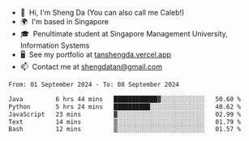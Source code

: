 <!---
tan-sd/tan-sd is a ✨ special ✨ repository because its `README.md` (this file) appears on your GitHub profile.
You can click the Preview link to take a look at your changes.
--->
- 👋  Hi, I'm Sheng Da (You can also call me Caleb!)
- 🌍  I'm based in Singapore
- 🎓  Penultimate student at Singapore Management University, Information Systems
- 🖥️  See my portfolio at [tanshengda.vercel.app](https://tanshengda.vercel.app/)
- 📫  Contact me at [shengdatan@gmail.com](mailto:shengdatan@gmail.com)

<!--START_SECTION:waka-->

```txt
From: 01 September 2024 - To: 08 September 2024

Java         6 hrs 44 mins   ████████████▓░░░░░░░░░░░░   50.60 %
Python       5 hrs 24 mins   ██████████░░░░░░░░░░░░░░░   40.62 %
JavaScript   23 mins         ▓░░░░░░░░░░░░░░░░░░░░░░░░   02.99 %
Text         14 mins         ▒░░░░░░░░░░░░░░░░░░░░░░░░   01.79 %
Bash         12 mins         ▒░░░░░░░░░░░░░░░░░░░░░░░░   01.57 %
```

<!--END_SECTION:waka-->
